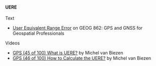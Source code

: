 #### UERE

Text

- [User Equivalent Range Error](https://www.e-education.psu.edu/geog862/node/1713) on GEOG 862: GPS and GNSS for Geospatial Professionals



Videos

- [GPS (45 of 100) What is UERE?](https://www.youtube.com/watch?v=72-r5qcAifE) by Michel van Biezen
- [GPS (46 of 100) How to Calculate the UERE?](https://www.youtube.com/watch?v=w89NLbNHnXs) by Michel van Biezen



